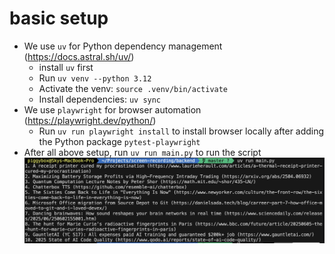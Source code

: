 # basic setup
- We use `uv` for Python dependency management (https://docs.astral.sh/uv/)
    - install `uv` first
    - Run `uv venv --python 3.12`
    - Activate the venv: `source .venv/bin/activate`
    - Install dependencies: `uv sync`
- We use `playwright` for browser automation (https://playwright.dev/python/)
    - Run `uv run playwright install` to install browser locally after adding the Python package `pytest-playwright`
- After all above setup, run `uv run main.py` to run the script
    ![screenshot](https://github.com/RA-Trio/hackernews-interview/blob/main/backend/screenshot.jpg?raw=true)